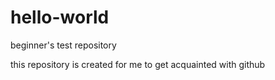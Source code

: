 # hello-world
beginner's test repository

this repository is created for me to get acquainted with github
